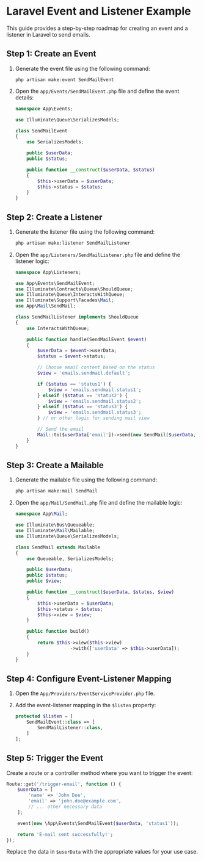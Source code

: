 # Laravel Event and Listener Example

This guide provides a step-by-step roadmap for creating an event and a listener in Laravel to send emails.

## Step 1: Create an Event

1. Generate the event file using the following command:

    ```
    php artisan make:event SendMailEvent
    ```

2. Open the `app/Events/SendMailEvent.php` file and define the event details:

    ```php
    namespace App\Events;

    use Illuminate\Queue\SerializesModels;

    class SendMailEvent
    {
        use SerializesModels;

        public $userData;
        public $status;

        public function __construct($userData, $status)
        {
            $this->userData = $userData;
            $this->status = $status;
        }
    }
    ```

## Step 2: Create a Listener

1. Generate the listener file using the following command:

    ```bash
    php artisan make:listener SendMailListener
    ```

2. Open the `app/Listeners/SendMailListener.php` file and define the listener logic:

    ```php
    namespace App\Listeners;

    use App\Events\SendMailEvent;
    use Illuminate\Contracts\Queue\ShouldQueue;
    use Illuminate\Queue\InteractsWithQueue;
    use Illuminate\Support\Facades\Mail;
    use App\Mail\SendMail;

    class SendMailListener implements ShouldQueue
    {
        use InteractsWithQueue;

        public function handle(SendMailEvent $event)
        {
            $userData = $event->userData;
            $status = $event->status;

            // Choose email content based on the status
            $view = 'emails.sendmail.default';

            if ($status == 'status1') {
                $view = 'emails.sendmail.status1';
            } elseif ($status == 'status2') {
                $view = 'emails.sendmail.status2';
            } elseif ($status == 'status3') {
                $view = 'emails.sendmail.status3';
            } // or other logic for sending mail view 

            // Send the email
            Mail::to($userData['email'])->send(new SendMail($userData, $status, $view));
        }
    }
    ```

## Step 3: Create a Mailable

1. Generate the mailable file using the following command:

    ```bash
    php artisan make:mail SendMail
    ```

2. Open the `app/Mail/SendMail.php` file and define the mailable logic:

    ```php
    namespace App\Mail;

    use Illuminate\Bus\Queueable;
    use Illuminate\Mail\Mailable;
    use Illuminate\Queue\SerializesModels;

    class SendMail extends Mailable
    {
        use Queueable, SerializesModels;

        public $userData;
        public $status;
        public $view;

        public function __construct($userData, $status, $view)
        {
            $this->userData = $userData;
            $this->status = $status;
            $this->view = $view;
        }

        public function build()
        {
            return $this->view($this->view)
                        ->with(['userData' => $this->userData]);
        }
    }
    ```

## Step 4: Configure Event-Listener Mapping

1. Open the `App/Providers/EventServiceProvider.php` file.

2. Add the event-listener mapping in the `$listen` property:

    ```php
    protected $listen = [
        SendMailEvent::class => [
            SendMailListener::class,
        ]
    ];
    ```

## Step 5: Trigger the Event

Create a route or a controller method where you want to trigger the event:

```php
Route::get('/trigger-email', function () {
    $userData = [
        'name' => 'John Doe',
        'email' => 'john.doe@example.com',
        // ... other necessary data
    ];

    event(new \App\Events\SendMailEvent($userData, 'status1'));

    return 'E-mail sent successfully!';
});
```

Replace the data in `$userData` with the appropriate values for your use case.



